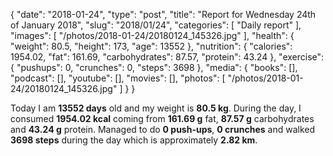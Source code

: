 {
    "date": "2018-01-24",
    "type": "post",
    "title": "Report for Wednesday 24th of January 2018",
    "slug": "2018\/01\/24",
    "categories": [
        "Daily report"
    ],
    "images": [
        "\/photos\/2018-01-24\/20180124_145326.jpg"
    ],
    "health": {
        "weight": 80.5,
        "height": 173,
        "age": 13552
    },
    "nutrition": {
        "calories": 1954.02,
        "fat": 161.69,
        "carbohydrates": 87.57,
        "protein": 43.24
    },
    "exercise": {
        "pushups": 0,
        "crunches": 0,
        "steps": 3698
    },
    "media": {
        "books": [],
        "podcast": [],
        "youtube": [],
        "movies": [],
        "photos": [
            "\/photos\/2018-01-24\/20180124_145326.jpg"
        ]
    }
}

Today I am <strong>13552 days</strong> old and my weight is <strong>80.5 kg</strong>. During the day, I consumed <strong>1954.02 kcal</strong> coming from <strong>161.69 g</strong> fat, <strong>87.57 g</strong> carbohydrates and <strong>43.24 g</strong> protein. Managed to do <strong>0 push-ups</strong>, <strong>0 crunches</strong> and walked <strong>3698 steps</strong> during the day which is approximately <strong>2.82 km</strong>.